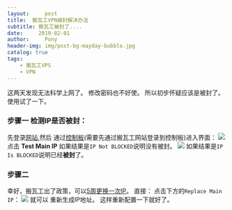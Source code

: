 ```yaml
---
layout:     post
title:  搬瓦工VPN被封解决办法
subtitle: 搬瓦工被封了....
date:     2019-02-01
author:     Pony
header-img: img/post-bg-mayday-bubble.jpg
catalog: true
tags:
    - 搬瓦工VPS 
    - VPN
---
```


这两天发现无法科学上网了。
修改密码也不好使。
所以初步怀疑应该是被封了。
使用试了一下。
### 步骤一 检测IP是否被封：
先登录[网站](https://bwh88.net/clientarea.php),然后
通过[控制板](https://kiwivm.64clouds.com/main-exec.php?mode=blacklistcheck)(需要先通过搬瓦工网站登录到控制板)进入界面：
![](https://ws3.sinaimg.cn/large/006tNc79ly1fzqqvbgoqnj30um0b43zn.jpg)
点击 **Test Main IP**
如果结果是`IP Not BLOCKED`说明没有被封。
![](https://ws1.sinaimg.cn/large/006tNc79ly1fzqqufdbkxj30z00datab.jpg)
如果结果是`IP Is BLOCKED`说明已经**被封**了。
### 步骤二
幸好，搬瓦工出了政策，可以[5周更换一次IP](https://www.bandwagonhost.net/1925.html)。
直接：
点击下方的`Replace Main IP`：
![](https://ws2.sinaimg.cn/large/006tNc79ly1fzqr0wtr4hj314e09ndhe.jpg)
就可以 重新生成IP地址。
这样重新配置一下就好了。
